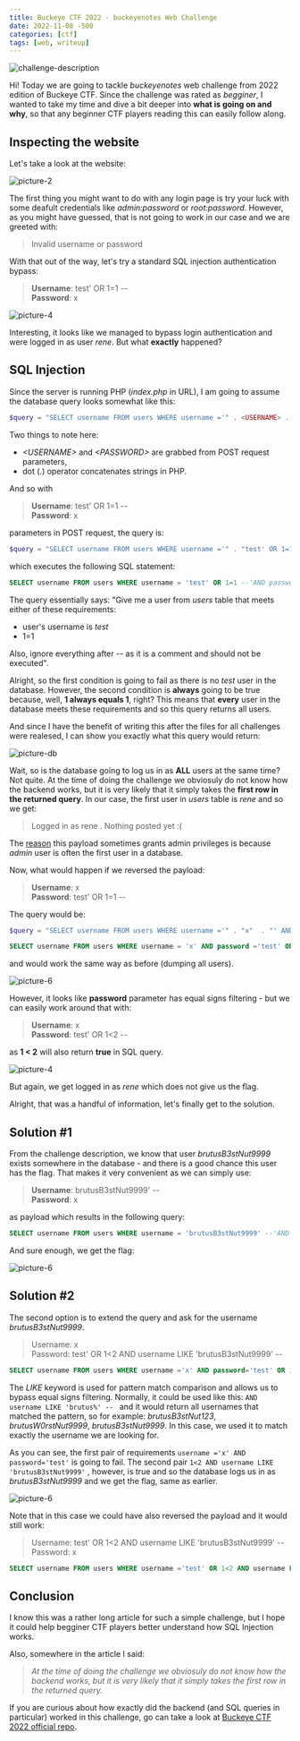 ```yaml
---
title: Buckeye CTF 2022 - buckeyenotes Web Challenge 
date: 2022-11-08 -500
categories: [ctf]
tags: [web, writeup]
---
```


![challenge-description](/assets/buckeyenotes/buckeyenotes-1.png)

Hi! Today we are going to tackle *buckeyenotes* web challenge from 2022 edition of Buckeye CTF. Since the challenge was rated as *begginer*, I wanted to take my time and dive a bit deeper into **what is going on and why**, so that any beginner CTF players reading this can easily follow along.

## Inspecting the website

Let's take a look at the website:

![picture-2](/assets/buckeyenotes/buckeyenotes-2.png)


The first thing you might want to do with any login page is try your luck with some deafult credentials like *admin:password* or *root:password*. However, as you might have guessed, that is not going to work in our case and we are greeted with:
> Invalid username or password

With that out of the way, let's try a standard SQL injection authentication bypass:

> **Username**: test' OR 1=1 --  
> **Password**: x

![picture-4](/assets/buckeyenotes/buckeyenotes-4.png)

Interesting, it looks like we managed to bypass login authentication and were logged in as user *rene*. But what **exactly** happened?

## SQL Injection 

Since the server is running PHP (*index.php* in URL), I am going to assume the database query looks somewhat like this:

```php
$query = "SELECT username FROM users WHERE username ='" . <USERNAME> . "' AND password ='" . <PASSWORD> . "';";
```
Two things to note here:
* *\<USERNAME>* and *\<PASSWORD>* are grabbed from POST request parameters,
* dot (.) operator concatenates strings in PHP. 

And so with 
> **Username**: test' OR 1=1 --  
> **Password**: x

parameters in POST request, the query is:

```php
$query = "SELECT username FROM users WHERE username ='" . "test' OR 1=1 --"  . "' AND password='" . "x" . "';";
```
which executes the following SQL statement:

```sql
SELECT username FROM users WHERE username = 'test' OR 1=1 --'AND password='x'; 
```

The query essentially says: "Give me a user from *users* table that meets either of these requirements:
* user's username is *test*
* 1=1

Also, ignore everything after *--* as it is a comment and should not be executed".

Alright, so the first condition is going to fail as there is no *test* user in the database. However, the second condition is **always** going to be true because, well,  **1 always equals 1**, right? This means that **every** user in the database meets these requirements and so this query returns all users. 

And since I have the benefit of writing this after the files for all challenges were realesed, I can show you exactly what this query would return:

![picture-db](/assets/buckeyenotes/buckeyenotes-db.png) 


 Wait, so is the database going to log us in as **ALL** users at the same time? Not quite. At the time of doing the challenge we obviosuly do not know how the backend works, but it is very likely that it simply takes the **first row in the returned query**. In our case, the first user in *users* table is *rene* and so we get: 

> Logged in as rene . Nothing posted yet :(

The [reason](https://portswigger.net/support/using-sql-injection-to-bypass-authentication) this payload sometimes grants admin privileges is because *admin* user is often the first user in a database.


Now, what would happen if we reversed the payload:

> **Username**: x  
> **Password**: test' OR 1=1 --  

The query would be:

```php
$query = "SELECT username FROM users WHERE username ='" . "x"  . "' AND password='" . "test' OR 1=1 -- " . "';";
```

```sql
SELECT username FROM users WHERE username = 'x' AND password ='test' OR 1=1 --';
```
and would work the same way as before (dumping all users).

![picture-6](/assets/buckeyenotes/buckeyenotes-6.png)

However, it looks like **password** parameter has equal signs filtering - but we can easily work around that with:

> **Username**: x  
> **Password**: test' OR 1<2 --  

as **1 < 2** will also return **true** in SQL query.

![picture-4](/assets/buckeyenotes/buckeyenotes-4.png)

But again, we get logged in as *rene* which does not give us the flag. 


Alright, that was a handful of information, let's finally get to the solution.

## Solution #1 

From the challenge description, we know that user *brutusB3stNut9999* exists somewhere in the database - and there is a good chance this user has the flag. That makes it very convenient as we can simply use:

> **Username**:  brutusB3stNut9999' --  
> **Password**: x 

as payload which results in the following query:

```sql
SELECT username FROM users WHERE username = 'brutusB3stNut9999' --'AND password='x';
```

And sure enough, we get the flag:

![picture-6](/assets/buckeyenotes/buckeyenotes-8.png)

## Solution #2

The second option is to extend the query and ask for the username *brutusB3stNut9999*. 

> Username: x  
> Password: test' OR 1<2 AND username LIKE 'brutusB3stNut9999' -- 

```sql
SELECT username FROM users WHERE username ='x' AND password='test' OR 1<2 AND username LIKE 'brutusB3stNut9999' --';
```

The *LIKE* keyword is used for pattern match comparison and allows us to bypass equal signs filtering. Normally, it could be used like this: ```AND username LIKE 'brutus%' -- ``` and it would return all usernames that matched the pattern, so for example: *brutusB3stNut123*, *brutusW0rstNut9999*,  *brutusB3stNut9999*. In this case, we used it to match exactly the username we are looking for.


As you can see, the first pair of requirements  ```username ='x' AND password='test'``` is going to fail. The second pair  ```1<2 AND username LIKE 'brutusB3stNut9999'``` , however, is true and so the database logs us in as *brutusB3stNut9999* and we get the flag, same as earlier.

![picture-6](/assets/buckeyenotes/buckeyenotes-8.png)

Note that in this case we could have also reversed the payload and it would still work:

> Username: test' OR 1<2 AND username LIKE 'brutusB3stNut9999' --  
> Password:  x



```sql
SELECT username FROM users WHERE username ='test' OR 1<2 AND username LIKE 'brutusB3stNut9999' --' AND password='x';
```



## Conclusion

I know this was a rather long article for such a simple challenge, but I hope it could help begginer CTF players better understand how SQL Injection works. 

Also, somewhere in the article I said:
> *At the time of doing the challenge we obviosuly do not know how the backend works, but it is very likely that it simply takes the first row in the returned query.*

If you are curious about how exactly did the backend (and SQL queries in particular) worked in this challenge, go can take a look at [Buckeye CTF 2022 official repo](https://github.com/cscosu/buckeyectf-2022-public/tree/master/web/buckeyenotes).

